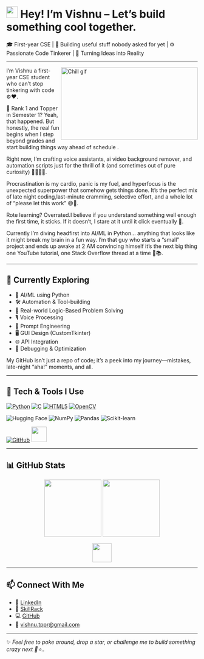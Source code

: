 # <img src="https://media.giphy.com/media/hvRJCLFzcasrR4ia7z/giphy.gif" width="30px" height="30px" align="down"> Hey! I’m Vishnu – Let’s build something cool together.

🎓 First-year CSE | 👾 Building useful stuff nobody asked for yet | ⚙️ Passionate Code Tinkerer | 🌟 Turning Ideas into Reality

---
[<img align="right" alt="Chill gif" src="https://github.com/Vishnu-tppr/Vishnu-cse/blob/main/LOFI%20BOY.gif?raw=true" width="360" height="190" />](https://github.com/Vishnu-tppr?tab=repositories)

I’m Vishnu a first-year CSE student who can’t stop tinkering with code ⚙️❤️.</p>

🏅 Rank 1 and Topper in Semester 1? Yeah, that happened. But honestly, the real fun begins when I step beyond grades and start building things way ahead of schedule .

 Right now, I’m crafting voice assistants, ai video background remover, and automation scripts just for the thrill of it (and sometimes out of pure curiosity) 👨🏻‍💻✨.

 Procrastination is my cardio, panic is my fuel, and hyperfocus is the unexpected superpower that somehow gets things done. It’s the perfect mix of late night coding,last-minute cramming, selective effort, and a whole lot of “please let this work” 😅💪.

Rote learning? Overrated.I believe if you understand something well enough the first time, it sticks. If it doesn’t, I stare at it until it click eventually 🤯.

Currently I’m diving headfirst into AI/ML in Python… anything that looks like it might break my brain in a fun way. I’m that guy who starts a “small” project and ends up awake at 2 AM convincing himself it’s the next big thing one YouTube tutorial, one Stack Overflow thread at a time 🌙📚.

---

## 🌱 Currently Exploring

- 🤖 AI/ML using Python
- 🛠️ Automation & Tool-building
- 🧠 Real-world Logic-Based Problem Solving
- 🎙️ Voice Processing
- 🧪 Prompt Engineering
- 🖥️ GUI Design (CustomTkinter)
- 🌐 API Integration
- 🐞 Debugging & Optimization






My GitHub isn’t just a repo of code; it’s a peek into my journey—mistakes, late-night “aha!” moments, and all. 

---
## 💫 Tech & Tools I Use

[![Python](https://skillicons.dev/icons?i=python)](https://www.python.org/)
[![C](https://skillicons.dev/icons?i=c)]()
[![HTML5](https://skillicons.dev/icons?i=html)]()
[![OpenCV](https://skillicons.dev/icons?i=opencv)]()


![Hugging Face](https://img.shields.io/badge/HuggingFace-FFD21F?style=flat&logo=huggingface&logoColor=black)
![NumPy](https://img.shields.io/badge/NumPy-013243?style=flat&logo=numpy&logoColor=white)
![Pandas](https://img.shields.io/badge/Pandas-130754?style=flat&logo=pandas&logoColor=white)
![Scikit-learn](https://img.shields.io/badge/scikit--learn-F7931E?style=flat&logo=scikit-learn&logoColor=white)



[![GitHub](https://skillicons.dev/icons?i=github)](https://github.com/Vishnu-tppr)
<a href="https://code.visualstudio.com/" target="_blank">
  <img src="https://cdn.jsdelivr.net/gh/devicons/devicon/icons/vscode/vscode-original.svg" width="40" />
</a>




---

## 📊 GitHub Stats

<p align="center">
  <img src="https://github-readme-stats.vercel.app/api?username=Vishnu-tppr&show_icons=true&theme=radical" height="150"/>
  <img src="https://github-readme-stats.vercel.app/api/top-langs/?username=Vishnu-tppr&layout=compact&theme=radical" height="150"/>
</p>

<p align="center">
  <img src="https://komarev.com/ghpvc/?username=Vishnu-tppr&label=Profile%20Views&color=blueviolet&style=flat" height="50"/>
</p>


---

## 📫 Connect With Me

- 🔗 [LinkedIn](https://www.linkedin.com/in/vishnu-v-31583b327/)
- 🧠 [SkillRack](http://www.skillrack.com/profile/504581/fad72b7f91422b6163e1ef0c32831992d1390cbf)
- 💻 [GitHub](https://github.com/Vishnu-tppr)
- 📧 [vishnu.tppr@gmail.com](mailto:vishnu.tppr@gmail.com)

---

✨ *Feel free to poke around, drop a star, or challenge me to build something crazy next 🚧⭐..*  
